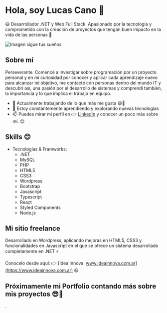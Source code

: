 # Hola, soy Lucas Cano 👋


😃 Desarrollador .NET y Web Full Stack. Apasionado por la tecnología y comprometido con la creación de proyectos que tengan buen impacto en la vida de las personas 💜

![Imagen sigue tus sueños](https://c.wallhere.com/photos/bf/b4/motivational_quote_minimalism-215203.jpg!f)



## Sobre mí

Perseverante. Comencé a investigar sobre programación por un proyecto personal y en mi curiosidad por conocer y aplicar cada aprendizaje nuevo para alcanzar mi objetivo, me contacté con personas dentro del mundo IT y descubrí así, una pasión por el desarrollo de sistemas y comprendí también, la importancia y lo que implica el trabajo en equipo.

- 💼 Actualmente trabajando de lo que más me gusta 😃🚀
- 🌱 Estoy constantemente aprendiendo y explorando nuevas tecnologías
- 📫 Puedes mirar mi perfil en 👉 [LinkedIn](https://www.linkedin.com/in/lucascano31) y conocer un poco más sobre mí. 😉

## Skills 😊

- Tecnologías & Framworks:
  - .NET
  - MySQL
  - PHP
  - HTML5
  - CSS3
  - Wordpress
  - Bootstrap
  - Javascript
  - Typescript
  - React
  - Styled Components
  - Node.js

## Mi sitio freelance

Desarrollado en Wordpress, aplicando mejoras en HTML5, CSS3 y funcionalidades en Javascript en el que se ofrece un sistema desarrollado completamente en .NET ⚡

Conocelo desde aquí: 👉 [Idea Innova: www.ideainnova.com.ar](https://www.ideainnova.com.ar)  😃

## Próximamente mi Portfolio contando más sobre mis proyectos 😎🤗



<!-- ![GitHub stars](https://img.shields.io/github/stars/tu_usuario/tu_repositorio.svg?style=social)

## Stats

| Stat | Count |
|---|---|
| Stars | [Number of stars] |
| Forks | [Number of forks] |
| Commits | [Number of commits] |
| Pull Requests | [Number of pull requests] |
| Issues | [Number of issues] |

![GitHub contributors](https://img.shields.io/github/contributors/lucascano-dev/tu_repositorio.svg)
![GitHub stars](https://img.shields.io/github/stars/lucascano-dev/tu_repositorio.svg?style=social)

-->


.


<!--
**lucascano-dev/lucascano-dev** is a ✨ _special_ ✨ repository because its `README.md` (this file) appears on your GitHub profile.

Here are some ideas to get you started:

- 🔭 I’m currently working on ...
- 🌱 I’m currently learning ...
- 👯 I’m looking to collaborate on ...
- 🤔 I’m looking for help with ...
- 💬 Ask me about ...
- 📫 How to reach me: ...
- 😄 Pronouns: ...
- ⚡ Fun fact: ...
-->
